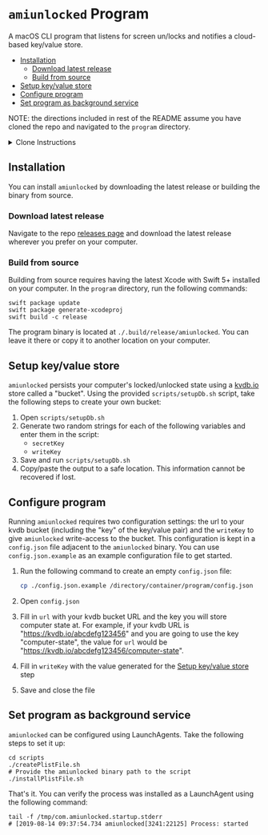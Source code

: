 # `amiunlocked` Program

A macOS CLI program that listens for screen un/locks and notifies a cloud-based key/value store.

- [Installation](#installation)
  - [Download latest release](#download-latest-release)
  - [Build from source](#build-from-source)
- [Setup key/value store](#setup-keyvalue-store)
- [Configure program](#configure-program)
- [Set program as background service](#set-program-as-background-service)

NOTE: the directions included in rest of the README assume you have cloned the repo and navigated to the `program` directory.

<details><summary>Clone Instructions</summary>
<div>

```sh
git clone <url>
cd amiunlocked/program
```

</div>
</details>

## Installation

You can install `amiunlocked` by downloading the latest release or building the binary from source.

### Download latest release

Navigate to the repo [releases page](https://github.com/raygesualdo/amiunlocked/releases) and download the latest release wherever you prefer on your computer.

### Build from source

Building from source requires having the latest Xcode with Swift 5+ installed on your computer. In the `program` directory, run the following commands:

```shell
swift package update
swift package generate-xcodeproj
swift build -c release
```

The program binary is located at `./.build/release/amiunlocked`. You can leave it there or copy it to another location on your computer.

## Setup key/value store

`amiunlocked` persists your computer's locked/unlocked state using a [kvdb.io](https://kvdb.io/) store called a "bucket". Using the provided `scripts/setupDb.sh` script, take the following steps to create your own bucket:

1. Open `scripts/setupDb.sh`
2. Generate two random strings for each of the following variables and enter them in the script:
   - `secretKey`
   - `writeKey`
3. Save and run `scripts/setupDb.sh`
4. Copy/paste the output to a safe location. This information cannot be recovered if lost.

## Configure program

Running `amiunlocked` requires two configuration settings: the url to your kvdb bucket (including the "key" of the key/value pair) and the `writeKey` to give `amiunlocked` write-access to the bucket. This configuration is kept in a `config.json` file adjacent to the `amiunlocked` binary. You can use `config.json.example` as an example configuration file to get started.

1. Run the following command to create an empty `config.json` file:

   ```sh
   cp ./config.json.example /directory/container/program/config.json
   ```

2. Open `config.json`
3. Fill in `url` with your kvdb bucket URL and the key you will store computer state at. For example, if your kvdb URL is "https://kvdb.io/abcdefg123456" and you are going to use the key "computer-state", the value for `url` would be "https://kvdb.io/abcdefg123456/computer-state".
4. Fill in `writeKey` with the value generated for the [Setup key/value store](#setup-keyvalue-store) step
5. Save and close the file

## Set program as background service

`amiunlocked` can be configured using LaunchAgents. Take the following steps to set it up:

```shell
cd scripts
./createPlistFile.sh
# Provide the amiunlocked binary path to the script
./installPlistFile.sh
```

That's it. You can verify the process was installed as a LaunchAgent using the following command:

```shell
tail -f /tmp/com.amiunlocked.startup.stderr
# [2019-08-14 09:37:54.734 amiunlocked[3241:22125] Process: started
```
